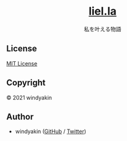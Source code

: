 <div align="center">
  <h1><a href="https://liel.la">liel.la</a></h1>
  <p>私を叶える物語</p>
</div>

## License

[MIT License](LICENSE)

## Copyright

© 2021 windyakin

## Author

- windyakin ([GitHub](https://github.com/windyakin/) / [Twitter](https://twitter.com/MITLicense))
